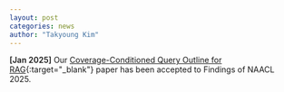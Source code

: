 ```yaml
---
layout: post
categories: news
author: "Takyoung Kim"
---
```


<strong style="font-weight:600">[Jan 2025]</strong> Our [Coverage-Conditioned Query Outline for RAG](https://arxiv.org/abs/2407.01158){:target="_blank"} paper has been accepted to Findings of NAACL 2025.